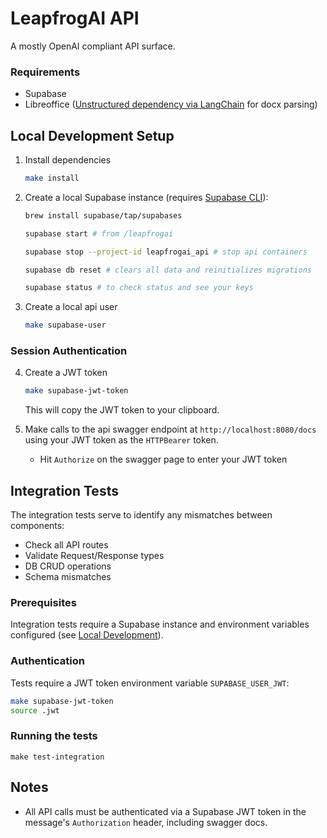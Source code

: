 # LeapfrogAI API

A mostly OpenAI compliant API surface.

### Requirements

- Supabase
- Libreoffice ([Unstructured dependency via LangChain](https://python.langchain.com/docs/integrations/providers/unstructured/) for docx parsing)

## Local Development Setup

1. Install dependencies
    ```bash
    make install
    ```

2. Create a local Supabase instance (requires [Supabase CLI](https://supabase.com/docs/guides/cli/getting-started)):
    ```bash
    brew install supabase/tap/supabases

    supabase start # from /leapfrogai

    supabase stop --project-id leapfrogai_api # stop api containers

    supabase db reset # clears all data and reinitializes migrations

    supabase status # to check status and see your keys
    ```

3. Create a local api user
    ```bash
    make supabase-user
    ```

### Session Authentication

4. Create a JWT token
    ```bash
    make supabase-jwt-token
    ```
    This will copy the JWT token to your clipboard.


5. Make calls to the api swagger endpoint at `http://localhost:8080/docs` using your JWT token as the `HTTPBearer` token. 
   * Hit `Authorize` on the swagger page to enter your JWT token

## Integration Tests

The integration tests serve to identify any mismatches between components:

- Check all API routes
- Validate Request/Response types
- DB CRUD operations
- Schema mismatches

### Prerequisites

Integration tests require a Supabase instance and environment variables configured (see [Local Development](#local-development)).

### Authentication
Tests require a JWT token environment variable `SUPABASE_USER_JWT`:

``` bash
make supabase-jwt-token
source .jwt
```
### Running the tests
```
make test-integration
```

## Notes

* All API calls must be authenticated via a Supabase JWT token in the message's `Authorization` header, including swagger docs.
